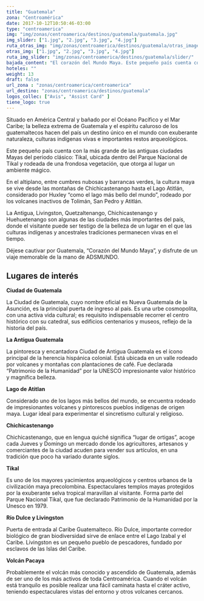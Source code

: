 ```yaml
---
title: "Guatemala"
zona: "Centroamérica"
date: 2017-10-12T10:50:46-03:00
type: "centroamerica"
img: "img/zonas/centroamerica/destinos/guatemala/guatemala.jpg"
img_slider: ["1.jpg", "2.jpg", "3.jpg", "4.jpg"]
ruta_otras_img: "img/zonas/centroamerica/destinos/guatemala/otras_imagenes/"
otras_img: ["1.jpg", "2.jpg", "3.jpg", "4.jpg"]
ruta_img_slider: "img/zonas/centroamerica/destinos/guatemala/slider/"
bajada_content: "El corazón del Mundo Maya. Este pequeño país cuenta con la más grande de las antiguas ciudades Mayas del periodo clásico: Tikal, ubicada dentro del Parque Nacional de Tikal y rodeada de una frondosa vegetación, que otorga al lugar un ambiente mágico."
hoteles: ""
weight: 13
draft: false
url_zona : "zonas/centroamerica/centroamerica"
url_destino: "zonas/centroamerica/destinos/guatemala"
logos_collec: ["Avis", "Assist Card" ]
tiene_logo: true
---
```

Situado en América Central y bañado por el Océano Pacífico y el Mar Caribe; la belleza extrema de Guatemala y el espíritu caluroso de los guatemaltecos hacen del país un destino único en el mundo con exuberante naturaleza, culturas indígenas vivas e importantes restos arqueológicos.

Este pequeño país cuenta con la más grande de las antiguas ciudades Mayas del periodo clásico: Tikal, ubicada dentro del Parque Nacional de Tikal y rodeada de una frondosa vegetación, que otorga al lugar un ambiente mágico.

En el altiplano, entre cumbres nubosas y barrancas verdes, la cultura maya se vive desde las montañas de Chichicastenango hasta el Lago Atitlán, considerado por Huxley “como el lago más bello del mundo”, rodeado por los volcanes inactivos de Tolimán, San Pedro y Atitlán.

La Antigua, Livingston, Quetzaltenango, Chichicastenango y Huehuetenango son algunas de las ciudades más importantes del país, donde el visitante puede ser testigo de la belleza de un lugar en el que las culturas indígenas y ancestrales tradiciones permanecen vivas en el tiempo.

Déjese cautivar por Guatemala, “Corazón del Mundo Maya”, y disfrute de un viaje memorable de la mano de ADSMUNDO.

## Lugares de interés

**Ciudad  de Guatemala**

 La Ciudad de Guatemala, cuyo nombre oficial es Nueva Guatemala de la Asunción, es la principal puerta de ingreso al país. Es una urbe cosmopolita, con una activa vida cultural; es requisito indispensable recorrer el centro histórico con su catedral, sus edificios centenarios y museos, reflejo de la historia del país.

**La Antigua Guatemala**

 La pintoresca y encantadora Ciudad de Antigua Guatemala es el ícono principal de la herencia hispánica colonial. Está ubicada en un valle rodeado por volcanes y montañas con plantaciones de café. Fue declarada “Patrimonio de la Humanidad” por la UNESCO impresionante valor histórico y magnífica belleza.

**Lago de Atitlan**

 Considerado uno de los lagos más bellos del mundo, se encuentra rodeado de impresionantes volcanes y pintorescos pueblos indígenas de origen maya.  Lugar ideal para experimentar el sincretismo cultural y religioso.

**Chichicastenango**

 Chichicastenango, que en lengua quiché significa “lugar de ortigas”, acoge cada Jueves y Domingo un mercado donde los agricultores, artesanos y comerciantes de la ciudad acuden para vender sus artículos, en una tradición que poco ha variado durante siglos.

**Tikal**

Es uno de los mayores yacimientos arqueológicos y centros urbanos de la civilización maya precolombina. Espectaculares templos mayas protegidos por la exuberante selva tropical maravillan al visitante. Forma parte del Parque Nacional Tikal, que fue declarado Patrimonio de la Humanidad por la Unesco en 1979.

**Río Dulce y Livingston**

Puerta de entrada al Caribe Guatemalteco. Río Dulce, importante corredor biológico de gran biodiversidad sirve de enlace entre el Lago Izabal y el Caribe. Livingston es un pequeño pueblo de pescadores, fundado por esclavos de las Islas del Caribe.

**Volcán Pacaya**

Probablemente el volcán más conocido y ascendido de Guatemala, además de ser uno de los más activos de toda Centroamérica. Cuando el volcán está tranquilo es posible realizar una fácil caminata hasta el cráter activo, teniendo espectaculares vistas del entorno y otros volcanes cercanos.
